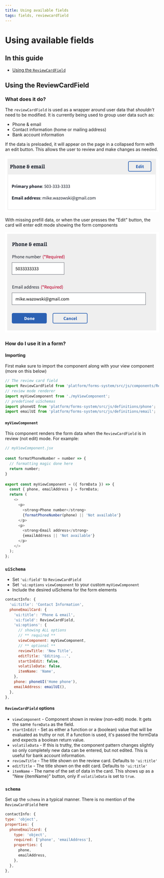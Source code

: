 ```yaml
---
title: Using available fields
tags: fields, reviewcardfield
---
```


# Using available fields

## In this guide

- [Using the `ReviewCardField`](#using-the-revewcardfield)

## Using the ReviewCardField

### What does it do?

The `reviewCardField` is used as a wrapper around user data that _shouldn't_ need to be modified. It is currently being used to group user data such as:

- Phone & email
- Contact information (home or mailing address)
- Bank account information

If the data is preloaded, it will appear on the page in a collapsed form with an edit button. This allows the user to review and make changes as needed.

![](../../images/forms/reviewcardfield-collapsed.png)

With missing prefill data, or when the user presses the "Edit" button, the card will enter edit mode showing the form components

![](../../images/forms/reviewcardfield-edit.png)



### How do I use it in a form?


#### Importing

First make sure to import the component along with your view component (more on this below)

```js
// The review card field
import ReviewCardField from 'platform/forms-system/src/js/components/ReviewCardField';
// review mode renderer
import myViewComponent from './myViewComponent';
// predefined uiSchemas
import phoneUI from 'platform/forms-system/src/js/definitions/phone';
import emailUI from 'platform/forms-system/src/js/definitions/email';
```

#### `myViewComponent`

This component renders the form data when the `ReviewCardField` is in review (not edit) mode. For example:

```js
// myViewComponent.jsx

const formatPhoneNumber = number => {
  // formatting magic done here
  return number;
}

export const myViewComponent = ({ formData }) => {
  const { phone, emailAddress } = formData;
  return (
    <>
      <p>
        <strong>Phone number</strong>
        {formatPhoneNumber(phone) || 'Not available'}
      </p>
      <p>
        <strong>Email address</strong>
        {emailAddress || 'Not available'}
      </p>
    </>
  );
};
```

### `uiSchema`

- Set `'ui:field'` to `ReviewCardField`
- Set `'ui:options` `viewComponent` to your custom `myViewComponent`
- Include the desired uiSchema for the form elements

```js
contactInfo: {
  'ui:title': 'Contact Information',
  phoneEmailCard: {
    'ui:title': 'Phone & email',
    'ui:field': ReviewCardField,
    'ui:options': {
      // showing ALL options
      // ** required **
      viewComponent: myViewComponent,
      // ** optional **
      reviewTitle: 'New Title',
      editTitle: 'Editing...',
      startInEdit: false,
      volatileData: false,
      itemName: 'Name',
    },
    phone: phoneUI('Home phone'),
    emailAddress: emailUI(),
  },
},
```

#### `ReviewCardField` options

- `viewComponent` - Component shown in review (non-edit) mode. It gets the same `formData` as the field.
- `startInEdit` - Set as either a function or a (boolean) value that will be evaluated as truthy or not. If a function is used, it's passed the formData and expects a boolean return value.
- `volatileData` - If this is truthy, the component pattern changes slightly so only completely new data can be entered, but not edited. This is useful for bank account information.
- `reviewTitle` - The title shown on the review card. Defaults to `'ui:title'`
- `editTitle` - The title shown on the edit card. Defaults to `'ui:title'`
- `itemName` - The name of the set of data in the card. This shows up as a "New {itemName}" button, only if `volatileData` is set to `true`.

### `schema`

Set up the `schema` in a typical manner. There is no mention of the `ReviewCardField` here

```js
contactInfo: {
type: 'object',
properties: {
  phoneEmailCard: {
    type: 'object',
    required: ['phone', 'emailAddress'],
    properties: {
      phone,
      emailAddress,
    },
  },
},
```
